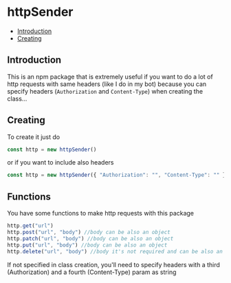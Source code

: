 # httpSender
- [Introduction](#introduction)
- [Creating](#creating)
## Introduction
This is an npm package that is extremely useful if you want to do a lot of http requests with same headers (like I do in my bot) because you can specify headers (`Authorization` and `Content-Type`) when creating the class...
## Creating
To create it just do
```ts
const http = new httpSender()
```
or if you want to include also headers
```ts
const http = new httpSender({ "Authorization": "", "Content-Type": "" })
```
## Functions
You have some functions to make http requests with this package
```ts
http.get("url")
http.post("url", "body") //body can be also an object
http.patch("url", "body") //body can be also an object
http.put("url", "body") //body can be also an object
http.delete("url", "body") //body it's not required and can be also an object
```
If not specified in class creation, you'll need to specify headers with a third (Authorization) and a fourth (Content-Type) param as string